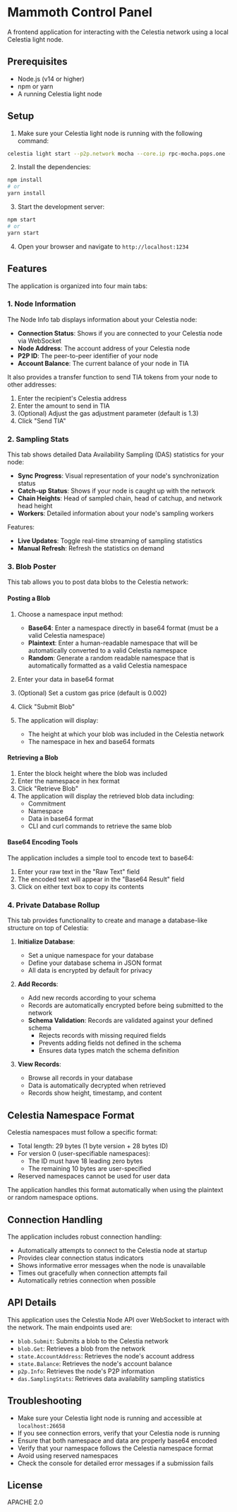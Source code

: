 # Mammoth Control Panel

A frontend application for interacting with the Celestia network using a local Celestia light node.

## Prerequisites

- Node.js (v14 or higher)
- npm or yarn
- A running Celestia light node

## Setup

1. Make sure your Celestia light node is running with the following command: 

```bash
celestia light start --p2p.network mocha --core.ip rpc-mocha.pops.one --core.port 9090 --rpc.skip-auth
```

2. Install the dependencies:

```bash
npm install
# or
yarn install
```

3. Start the development server:

```bash
npm start
# or
yarn start
```

4. Open your browser and navigate to `http://localhost:1234`

## Features

The application is organized into four main tabs:

### 1. Node Information

The Node Info tab displays information about your Celestia node:
- **Connection Status**: Shows if you are connected to your Celestia node via WebSocket
- **Node Address**: The account address of your Celestia node
- **P2P ID**: The peer-to-peer identifier of your node
- **Account Balance**: The current balance of your node in TIA

It also provides a transfer function to send TIA tokens from your node to other addresses:
1. Enter the recipient's Celestia address
2. Enter the amount to send in TIA
3. (Optional) Adjust the gas adjustment parameter (default is 1.3)
4. Click "Send TIA"

### 2. Sampling Stats

This tab shows detailed Data Availability Sampling (DAS) statistics for your node:
- **Sync Progress**: Visual representation of your node's synchronization status
- **Catch-up Status**: Shows if your node is caught up with the network
- **Chain Heights**: Head of sampled chain, head of catchup, and network head height
- **Workers**: Detailed information about your node's sampling workers

Features:
- **Live Updates**: Toggle real-time streaming of sampling statistics
- **Manual Refresh**: Refresh the statistics on demand

### 3. Blob Poster

This tab allows you to post data blobs to the Celestia network:

#### Posting a Blob

1. Choose a namespace input method:
   - **Base64**: Enter a namespace directly in base64 format (must be a valid Celestia namespace)
   - **Plaintext**: Enter a human-readable namespace that will be automatically converted to a valid Celestia namespace
   - **Random**: Generate a random readable namespace that is automatically formatted as a valid Celestia namespace

2. Enter your data in base64 format

3. (Optional) Set a custom gas price (default is 0.002)

4. Click "Submit Blob"

5. The application will display:
   - The height at which your blob was included in the Celestia network
   - The namespace in hex and base64 formats

#### Retrieving a Blob

1. Enter the block height where the blob was included
2. Enter the namespace in hex format
3. Click "Retrieve Blob"
4. The application will display the retrieved blob data including:
   - Commitment
   - Namespace
   - Data in base64 format
   - CLI and curl commands to retrieve the same blob

#### Base64 Encoding Tools

The application includes a simple tool to encode text to base64:
1. Enter your raw text in the "Raw Text" field
2. The encoded text will appear in the "Base64 Result" field
3. Click on either text box to copy its contents

### 4. Private Database Rollup

This tab provides functionality to create and manage a database-like structure on top of Celestia:

1. **Initialize Database**:
   - Set a unique namespace for your database
   - Define your database schema in JSON format
   - All data is encrypted by default for privacy

2. **Add Records**:
   - Add new records according to your schema
   - Records are automatically encrypted before being submitted to the network
   - **Schema Validation**: Records are validated against your defined schema
     - Rejects records with missing required fields
     - Prevents adding fields not defined in the schema
     - Ensures data types match the schema definition

3. **View Records**:
   - Browse all records in your database
   - Data is automatically decrypted when retrieved
   - Records show height, timestamp, and content

## Celestia Namespace Format

Celestia namespaces must follow a specific format:
- Total length: 29 bytes (1 byte version + 28 bytes ID)
- For version 0 (user-specifiable namespaces):
  - The ID must have 18 leading zero bytes
  - The remaining 10 bytes are user-specified
- Reserved namespaces cannot be used for user data

The application handles this format automatically when using the plaintext or random namespace options.

## Connection Handling

The application includes robust connection handling:
- Automatically attempts to connect to the Celestia node at startup
- Provides clear connection status indicators
- Shows informative error messages when the node is unavailable
- Times out gracefully when connection attempts fail
- Automatically retries connection when possible

## API Details

This application uses the Celestia Node API over WebSocket to interact with the network. The main endpoints used are:

- `blob.Submit`: Submits a blob to the Celestia network
- `blob.Get`: Retrieves a blob from the network
- `state.AccountAddress`: Retrieves the node's account address
- `state.Balance`: Retrieves the node's account balance
- `p2p.Info`: Retrieves the node's P2P information
- `das.SamplingStats`: Retrieves data availability sampling statistics

## Troubleshooting

- Make sure your Celestia light node is running and accessible at `localhost:26658`
- If you see connection errors, verify that your Celestia node is running
- Ensure that both namespace and data are properly base64 encoded
- Verify that your namespace follows the Celestia namespace format
- Avoid using reserved namespaces
- Check the console for detailed error messages if a submission fails

## License

APACHE 2.0
